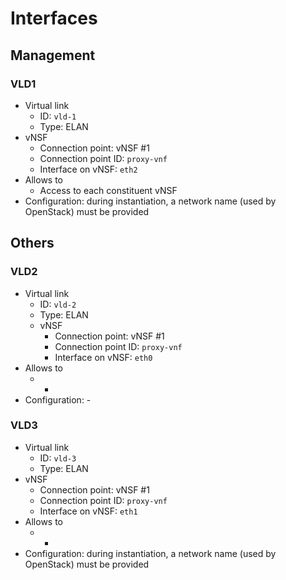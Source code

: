 # Interfaces

## Management

### VLD1

* Virtual link
  * ID: `vld-1`
  * Type: ELAN
* vNSF
  * Connection point: vNSF #1
  * Connection point ID: `proxy-vnf`
  * Interface on vNSF: `eth2`
* Allows to
  * Access to each constituent vNSF
* Configuration: during instantiation, a network name (used by OpenStack) must be provided

## Others

### VLD2

* Virtual link
  * ID: `vld-2`
  * Type: ELAN
  * vNSF
    * Connection point: vNSF #1
    * Connection point ID: `proxy-vnf`
    * Interface on vNSF: `eth0`
* Allows to
  * -
* Configuration: -

### VLD3

* Virtual link
  * ID: `vld-3`
  * Type: ELAN
* vNSF
  * Connection point: vNSF #1
  * Connection point ID: `proxy-vnf`
  * Interface on vNSF: `eth1`
* Allows to
  * -
* Configuration: during instantiation, a network name (used by OpenStack) must be provided

